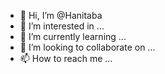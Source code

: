 - 👋 Hi, I’m @Hanitaba
- 👀 I’m interested in ...
- 🌱 I’m currently learning ...
- 💞️ I’m looking to collaborate on ...
- 📫 How to reach me ...

<!---
Hanitaba/Hanitaba is a ✨ special ✨ repository because its `README.md` (this file) appears on your GitHub profile.
You can click the Preview link to take a look at your changes.
--->
